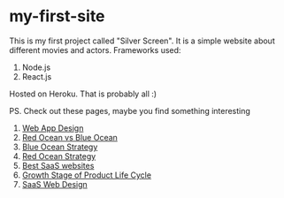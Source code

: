 # my-first-site
This is my first project called "Silver Screen". It is a simple website about different movies and actors.
Frameworks used:
1. Node.js
2. React.js

Hosted on Heroku.
That is probably all :)

PS. Check out these pages, maybe you find something interesting
1. [Web App Design](https://eleken.co/web-app-design)
2. [Red Ocean vs Blue Ocean](https://www.eleken.co/blog-posts/red-ocean-vs-blue-ocean-strategy-characteristics-challenges-and-opportunities)
3. [Blue Ocean Strategy](https://www.eleken.co/blog-posts/blue-ocean-strategy-grow-your-business-without-having-to-compete)
4. [Red Ocean Strategy](https://www.eleken.co/blog-posts/red-ocean-strategy-how-to-overcome-competition)
5. [Best SaaS websites](https://www.eleken.co/blog-posts/learn-from-the-best-saas-websites-their-secrets-revealed)
6. [Growth Stage of Product Life Cycle](https://www.eleken.co/blog-posts/growth-stage-of-product-life-cycle-things-you-need-to-know-and-implement)
7. [SaaS Web Design](https://www.eleken.co/saas-web-design)
